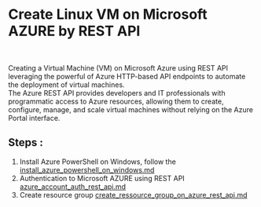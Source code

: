 # Create Linux VM on Microsoft AZURE by REST API
<br>

Creating a Virtual Machine (VM) on Microsoft Azure using REST API leveraging the powerful of Azure HTTP-based API endpoints to automate the deployment of virtual machines. <br>
The Azure REST API provides developers and IT professionals with programmatic access to Azure resources, allowing them to create, configure, manage, and scale virtual machines without relying on the Azure Portal interface.
<br>

## Steps : 
1. Install Azure PowerShell on Windows, follow the [install_azure_powershell_on_windows.md](install_azure_powershell_on_windows.md)
2. Authentication to Microsoft AZURE using REST API [azure_account_auth_rest_api.md](azure_account_auth_rest_api.md)
3. Create resource group [create_ressource_group_on_azure_rest_api.md](create_ressource_group_on_azure_rest_api.md)
